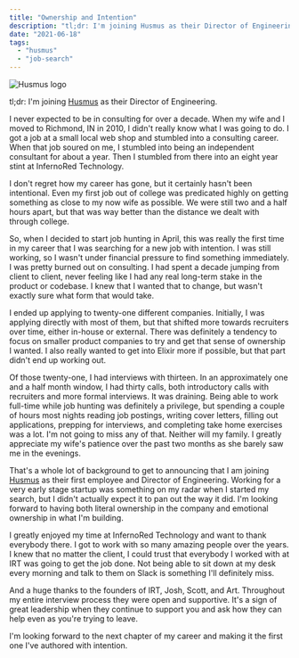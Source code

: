 ```yaml
---
title: "Ownership and Intention"
description: "tl;dr: I'm joining Husmus as their Director of Engineering."
date: "2021-06-18"
tags: 
  - "husmus"
  - "job-search"
---
```


![Husmus logo](https://brianmeekerme.files.wordpress.com/2021/06/husmus_logo_large.png?w=1024)

tl;dr: I'm joining [Husmus](https://husmus.net/) as their Director of Engineering.

  
I never expected to be in consulting for over a decade. When my wife and I moved to Richmond, IN in 2010, I didn't really know what I was going to do. I got a job at a small local web shop and stumbled into a consulting career. When that job soured on me, I stumbled into being an independent consultant for about a year. Then I stumbled from there into an eight year stint at InfernoRed Technology.

  
I don't regret how my career has gone, but it certainly hasn't been intentional. Even my first job out of college was predicated highly on getting something as close to my now wife as possible. We were still two and a half hours apart, but that was way better than the distance we dealt with through college.

  
So, when I decided to start job hunting in April, this was really the first time in my career that I was searching for a new job with intention. I was still working, so I wasn't under financial pressure to find something immediately. I was pretty burned out on consulting. I had spent a decade jumping from client to client, never feeling like I had any real long-term stake in the product or codebase. I knew that I wanted that to change, but wasn't exactly sure what form that would take.

  
I ended up applying to twenty-one different companies. Initially, I was applying directly with most of them, but that shifted more towards recruiters over time, either in-house or external. There was definitely a tendency to focus on smaller product companies to try and get that sense of ownership I wanted. I also really wanted to get into Elixir more if possible, but that part didn't end up working out.

  
Of those twenty-one, I had interviews with thirteen. In an approximately one and a half month window, I had thirty calls, both introductory calls with recruiters and more formal interviews. It was draining. Being able to work full-time while job hunting was definitely a privilege, but spending a couple of hours most nights reading job postings, writing cover letters, filling out applications, prepping for interviews, and completing take home exercises was a lot. I'm not going to miss any of that. Neither will my family. I greatly appreciate my wife's patience over the past two months as she barely saw me in the evenings.

  
That's a whole lot of background to get to announcing that I am joining [Husmus](https://husmus.net/) as their first employee and Director of Engineering. Working for a very early stage startup was something on my radar when I started my search, but I didn't actually expect it to pan out the way it did. I'm looking forward to having both literal ownership in the company and emotional ownership in what I'm building.

  
I greatly enjoyed my time at InfernoRed Technology and want to thank everybody there. I got to work with so many amazing people over the years. I knew that no matter the client, I could trust that everybody I worked with at IRT was going to get the job done. Not being able to sit down at my desk every morning and talk to them on Slack is something I'll definitely miss.

  
And a huge thanks to the founders of IRT, Josh, Scott, and Art. Throughout my entire interview process they were open and supportive. It's a sign of great leadership when they continue to support you and ask how they can help even as you're trying to leave.  

I'm looking forward to the next chapter of my career and making it the first one I've authored with intention.
